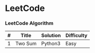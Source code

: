 # LeetCode

### LeetCode Algorithm

| #  | Title  | Solution | Difficulty |
| -- | ------ | -------- | ---------- |
| 1 | Two Sum | Python3  | Easy |
